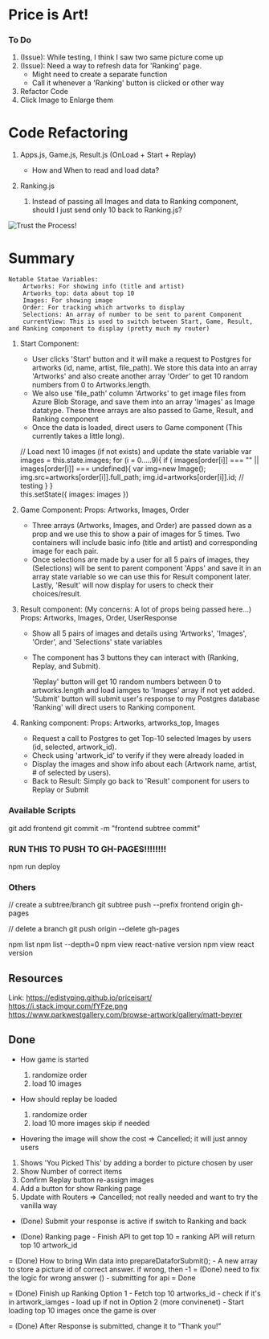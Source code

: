 # Price is Art!

### To Do
1. (Issue): While testing, I think I saw two same picture come up 
2. (Issue): Need a way to refresh data for 'Ranking' page. 
    - Might need to create a separate function
    - Call it whenever a 'Ranking' button is clicked or other way
3. Refactor Code 
4. Click Image to Enlarge them 

# Code Refactoring

1. Apps.js, Game.js, Result.js (OnLoad + Start + Replay)
    - How and When to read and load data? 

2. Ranking.js
    1. Instead of passing all Images and data to Ranking component, should I just send only 10 back to Ranking.js? 

![Trust the Process!](.src/static/resources/process.png?raw=true)

# Summary
	Notable Statae Variables: 
		Artworks: For showing info (title and artist)
        Artworks_top: data about top 10 
		Images: For showing image
		Order: For tracking which artworks to display 
		Selections: An array of number to be sent to parent Component
		currentView: This is used to switch between Start, Game, Result, and Ranking component to display (pretty much my router)

1. Start Component: 
	- User clicks 'Start' button and it will make a request to Postgres for artworks (id, name, artist, file_path). We store this data into an array 'Artworks' and also create another array 'Order' to get 10 random numbers from 0 to Artworks.length. 
	- We also use 'file_path' column 'Artworks' to get image files from Azure Blob Storage, and save them into an array 'Images' as Image datatype. These three arrays are also passed to Game, Result, and Ranking component 
	- Once the data is loaded, direct users to Game component (This currently takes a little long).

    // Load next 10 images (if not exists) and update the state variable
    var images = this.state.images;
    for (i = 0.....9){
        if ( images[order[i]] === "" || images[order[i]] === undefined){
            var img=new Image();
            img.src=artworks[order[i]].full_path;
            img.id=artworks[order[i]].id; // testing
        }
    }		
    this.setState({
        images: images
    })
		
2. Game Component:
	Props: Artworks, Images, Order

	- Three arrays (Artworks, Images, and Order) are passed down as a prop and we use this to show a pair of images for 5 times. Two containers will include basic info (title and artist) and corresponding image for each pair. 
	- Once selections are made by a user for all 5 pairs of images, they (Selections) will be sent to parent component 'Apps' and save it in an array state variable so we can use this for Result component later. Lastly, 'Result' will now display for users to check their choices/result.  
		
3. Result component: (My concerns: A lot of props being passed here...)
	Props: Artworks, Images, Order, UserResponse

	- Show all 5 pairs of images and details using 'Artworks', 'Images', 'Order', and 'Selections' state variables 
	- The component has 3 buttons they can interact with (Ranking, Replay, and Submit). 
		
		'Replay' button will get 10 random numbers between 0 to artworks.length and load iamges to 'Images' array if not yet added. 
		'Submit' button will submit user's response to my Postgres database 
		'Ranking' will direct users to Ranking component. 
	
4. Ranking component:
	Props: Artworks, artworks_top, Images

	- Request a call to Postgres to get Top-10 selected Images by users (id, selected, artwork_id).
	- Check using 'artwork_id' to verify if they were already loaded in 
	- Display the images and show info about each (Artwork name, artist, # of selected by users). 
	- Back to Result: Simply go back to 'Result' component for users to Replay or Submit 
 

### Available Scripts
git add frontend 
git commit -m "frontend subtree commit"
 
### RUN THIS TO PUSH TO GH-PAGES!!!!!!!!
npm run deploy

### Others
// create a subtree/branch
git subtree push --prefix frontend origin gh-pages

// delete a branch
git push origin --delete gh-pages

npm list
npm list --depth=0
npm view react-native version
npm view react version 

## Resources
Link: https://edistyping.github.io/priceisart/
https://i.stack.imgur.com/fYFze.png
https://www.parkwestgallery.com/browse-artwork/gallery/matt-beyrer


## Done
+ How game is started
    1. randomize order
    2. load 10 images 

+ How should replay be loaded
    1. randomize order
    2. load 10 more images 
        skip if needed

+ Hovering the image will show the cost 
    => Cancelled; it will just annoy users

1. Shows 'You Picked This' by adding a border to picture chosen by user 
2. Show Number of correct items 
3. Confirm Replay button re-assign images 
1. Add a button for show Ranking page 
7. Update with Routers
    => Cancelled; not really needed and want to try the vanilla way

- (Done) Submit your response is active if switch to Ranking and back 

- (Done) Ranking page - Finish API to get top 10 
    = ranking API will return top 10 artwork_id 


= (Done) How to bring Win data into prepareDataforSubmit(); 
    - A new array to store a picture id of correct answer. if wrong, then -1
        = (Done) need to fix the logic for wrong answer ()
    - submitting for api
        = Done

= (Done) Finish up Ranking
    Option 1
        - Fetch top 10 artworks_id
        - check if it's in artwork_iamges
        - load up if not in 
    Option 2 (more convinenet) 
        - Start loading top 10 images once the game is over

= (Done) After Response is submitted, change it to "Thank you!" 

